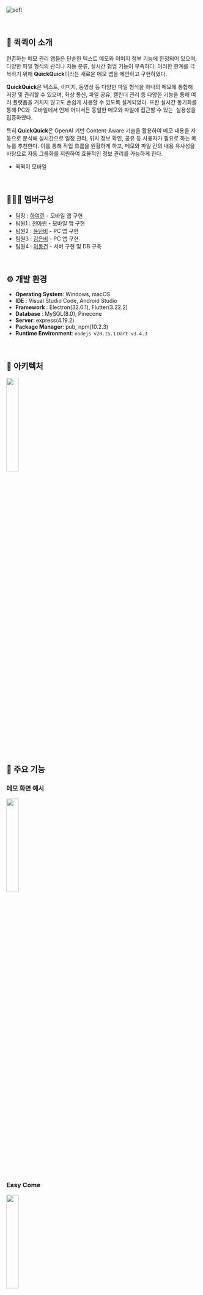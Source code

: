 <br>

![soft](https://capsule-render.vercel.app/api?type=egg&height=197&color=gradient&text=Quick%20Quick&section=header&reversal=true)

<br>

## 🚩 퀵퀵이 소개
현존하는 메모 관리 앱들은 단순한 텍스트 메모와 이미지 첨부 기능에 한정되어 있으며, 다양한 파일 형식의 관리나 자동 분류, 실시간 협업 기능이 부족하다. 이러한 한계를 극복하기 위해 **QuickQuick**이라는 새로운 메모 앱을 제안하고 구현하였다. 

**QuickQuick**은 텍스트, 이미지, 동영상 등 다양한 파일 형식을 하나의 메모에 통합해 저장 및 관리할 수 있으며, 화상 통신, 파일 공유, 캘린더 관리 등 다양한 기능을 통해 여러 플랫폼을 거치지 않고도 손쉽게 사용할 수 있도록 설계되었다. 또한 실시간 동기화를 통해 PC와  모바일에서 언제 어디서든 동일한 메모와 파일에 접근할 수 있는  실용성을 입증하였다. 

특히 **QuickQuick**은 OpenAI 기반 Content-Aware 기술을 
활용하여 메모 내용을 자동으로 분석해 실시간으로 일정 관리, 위치 정보 확인, 공유 등 사용자가 필요로 하는 메뉴를 추천한다. 이를 통해 작업 흐름을 원활하게 하고, 메모와 파일 간의 내용 유사성을 바탕으로 자동 그룹화를 지원하여 효율적인 정보 관리를 가능하게 한다.

- <a href="https://github.com/HwangCheese/QuickQuick-mobile" style="text-decoration: none;">퀵퀵이 모바일</a>
<br>

## 🧑‍🤝‍🧑 멤버구성
 - 팀장   : [하여린](https://github.com/niroey) - 모바일 앱 구현
 - 팀원1 : [전아린](https://github.com/flsrinn) - 모바일 앱 구현
 - 팀원2 : [윤단비](https://github.com/yoondanbi) - PC 앱 구현
 - 팀원3 : [김은비](https://github.com/ssilverrain) - PC 앱 구현
 - 팀원4 : [이동건](https://github.com/mvg01) - 서버 구현 및 DB 구축
<br>

 ## ⚙️ 개발 환경
- **Operating System**: Windows, macOS
- **IDE** : Visual Studio Code, Android Studio
- **Framework** : Electron(32.0.1), Flutter(3.22.2)
- **Database** : MySQL(8.0), Pinecone
- **Server**: express(4.19.2)
- **Package Manager**: pub, npm(10.2.3)
- **Runtime Environment**: `nodejs v20.15.1` `Dart v3.4.3`
<br>

## 🔧 아키텍처
<img src="https://github.com/user-attachments/assets/b0380898-a7ad-485a-91c8-40b0e1514431" width="25%" height="25%">

<br>

## 💝 주요 기능
### 메모 화면 예시
<img src="https://github.com/user-attachments/assets/d612f314-9f15-4f8a-a061-c6c8d0e0f135" width="25%" height="25%">

### Easy Come

<img src="https://github.com/user-attachments/assets/ed9063dd-79f3-4b16-8150-f59e956e5742" width="25%" height="25%">

### Easy Use
<br>

<img src="https://github.com/user-attachments/assets/8c6bef93-2ab3-4fd2-aca1-ff37010ee016" width="25%" height="25%">

### Easy Share
<br>

<img src="https://github.com/user-attachments/assets/69bc5f51-b5dd-4d81-b6e5-5957a788340b" width="25%" height="25%">

<br>
